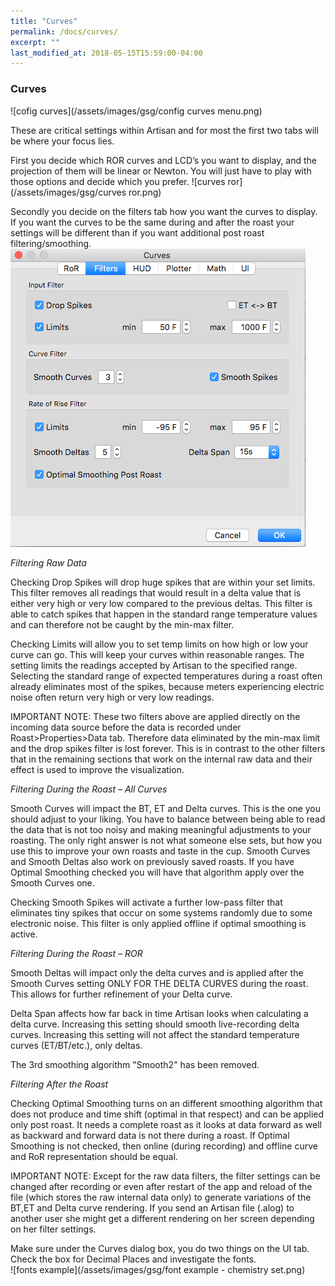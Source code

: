 ```yaml
---
title: "Curves"
permalink: /docs/curves/
excerpt: ""
last_modified_at: 2018-05-15T15:59:00-04:00
---
```


### Curves

![cofig curves](/assets/images/gsg/config curves menu.png)

These are critical settings within Artisan and for most the first two tabs will be where your focus lies.  

First you decide which ROR curves and LCD’s you want to display, and the projection of them will be linear or Newton.  You will just have to play with those options and decide which you prefer.
![curves ror](/assets/images/gsg/curves ror.png)

Secondly you decide on the filters tab how you want the curves to display.  If you want the curves to be the same during and after the roast your settings will be different than if you want additional post roast filtering/smoothing.  
![curves filters](/assets/images/gsg/curves-filters.png)


*Filtering Raw Data*

Checking Drop Spikes will drop huge spikes that are within your set limits. This filter removes all readings that would result in a delta value that is either very high or very low compared to the previous deltas. This filter is able to catch spikes that happen in the standard range temperature values and can therefore not be caught by the min-max filter.

Checking Limits will allow you to set temp limits on how high or low your curve can go.  This will keep your curves within reasonable ranges.  The setting limits the readings accepted by Artisan to the specified range. Selecting the standard range of expected temperatures during a roast often already eliminates most of the spikes, because meters experiencing electric noise often return very high or very low readings.


IMPORTANT NOTE:  These two filters above are applied directly on the incoming data source before the data is recorded under Roast>Properties>Data tab. Therefore data eliminated by the min-max limit and the drop spikes filter is lost forever. This is in contrast to the other filters that in the remaining sections that work on the internal raw data and their effect is used to improve the visualization.

*Filtering During the Roast – All Curves*

Smooth Curves will impact the BT, ET and Delta curves.  This is the one you should adjust to your liking.  You have to balance between being able to read the data that is not too noisy and making meaningful adjustments to your roasting.  The only right answer is not what someone else sets, but how you use this to improve your own roasts and taste in the cup. Smooth Curves and Smooth Deltas also work on previously saved roasts.  If you have Optimal Smoothing checked you will have that algorithm apply over the Smooth Curves one.

Checking Smooth Spikes will activate a further low-pass filter that eliminates tiny spikes that occur on some systems randomly due to some electronic noise. This filter is only applied offline if optimal smoothing is active.

*Filtering During the Roast – ROR*

Smooth Deltas will impact only the delta curves and is applied after the Smooth Curves setting ONLY FOR THE DELTA CURVES during the roast.  This allows for further refinement of your Delta curve.  

Delta Span affects how far back in time Artisan looks when calculating a delta curve.
Increasing this setting should smooth live-recording delta curves.
Increasing this setting will not affect the standard temperature curves (ET/BT/etc.), only deltas.


The 3rd smoothing algorithm "Smooth2" has been removed.

*Filtering After the Roast*

Checking Optimal Smoothing turns on an different smoothing algorithm that does not produce and time shift (optimal in that respect) and can be applied only post roast.  It needs a complete roast as it looks at data forward as well as backward and forward data is not there during a roast.  If Optimal Smoothing is not checked, then online (during recording) and offline curve and RoR representation should be equal.


IMPORTANT NOTE:  Except for the raw data filters, the filter settings can be changed after recording or even after restart of the app and reload of the file (which stores the raw internal data only) to generate variations of the BT,ET and Delta curve rendering. If you send an Artisan file (.alog) to another user she might get a different rendering on her screen depending on her filter settings.  



Make sure under the Curves dialog box, you do two things on the UI tab.  Check the box for Decimal Places and investigate the fonts.  
![fonts example](/assets/images/gsg/font example - chemistry set.png)
